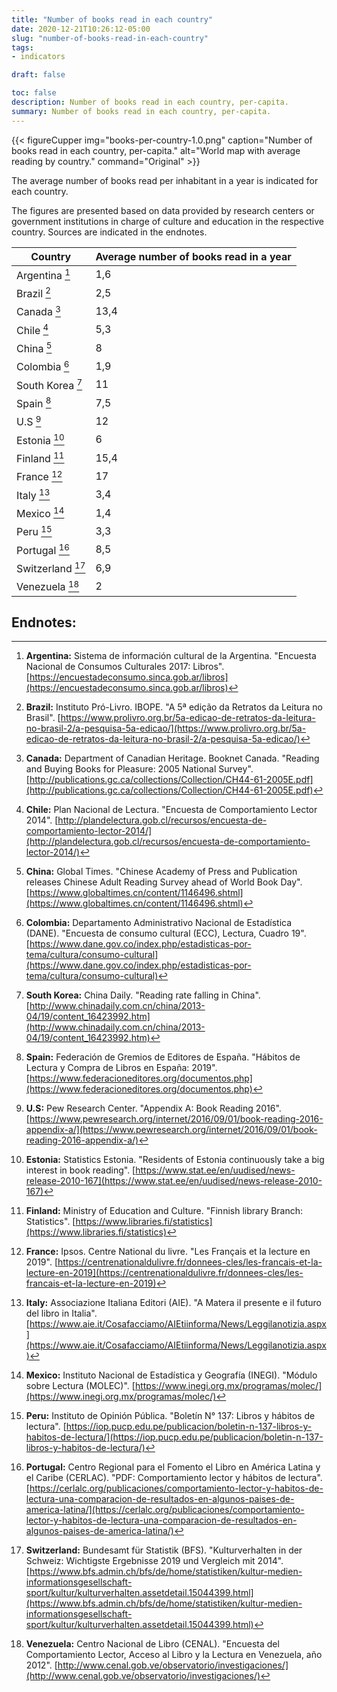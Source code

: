 ```yaml
---
title: "Number of books read in each country"
date: 2020-12-21T10:26:12-05:00
slug: "number-of-books-read-in-each-country"
tags: 
- indicators

draft: false

toc: false
description: Number of books read in each country, per-capita.
summary: Number of books read in each country, per-capita.
---
```


{{< figureCupper img="books-per-country-1.0.png" 
caption="Number of books read in each country, per-capita."
alt="World map with average reading by country."
command="Original" >}}

The average number of books read per inhabitant in a year is indicated for each country.

The figures are presented based on data provided by research centers or government institutions in charge of culture and education in the respective country. Sources are indicated in the endnotes.

| Country                              | Average number of books read in a year |
|-----------------------------------|------|
| Argentina [^Argentina]            | 1,6  |
| Brazil [^Brazil]                  | 2,5  |
| Canada [^Canada]                  | 13,4 |
| Chile [^Chile]                    | 5,3  |
| China [^China]                    | 8    |
| Colombia [^Colombia]              | 1,9  |
| South Korea [^South Korea]        | 11   |
| Spain [^Spain]                    | 7,5  |
| U.S [^U.S]                        | 12   |
| Estonia [^Estonia]                | 6    |
| Finland [^Finland]                | 15,4 |
| France [^France]                  | 17   |
| Italy [^Italy]                    | 3,4  |
| Mexico [^Mexico]                  | 1,4  |
| Peru [^Peru]                      | 3,3  |
| Portugal [^Portugal]              | 8,5  |
| Switzerland [^Switzerland]        | 6,9  |
| Venezuela [^Venezuela]            | 2    |

## Endnotes:

[^Argentina]: **Argentina:** Sistema de información cultural de la Argentina. "Encuesta Nacional de Consumos Culturales 2017: Libros". [https://encuestadeconsumo.sinca.gob.ar/libros](https://encuestadeconsumo.sinca.gob.ar/libros) 
[^Brazil]: **Brazil:** Instituto Pró-Livro. IBOPE. "A 5ª edição da Retratos da Leitura no Brasil". [https://www.prolivro.org.br/5a-edicao-de-retratos-da-leitura-no-brasil-2/a-pesquisa-5a-edicao/](https://www.prolivro.org.br/5a-edicao-de-retratos-da-leitura-no-brasil-2/a-pesquisa-5a-edicao/) 
[^Canada]: **Canada:** Department of Canadian Heritage. Booknet Canada. "Reading and Buying Books for Pleasure: 2005 National Survey". [http://publications.gc.ca/collections/Collection/CH44-61-2005E.pdf](http://publications.gc.ca/collections/Collection/CH44-61-2005E.pdf) 
[^Chile]: **Chile:** Plan Nacional de Lectura. "Encuesta de Comportamiento Lector 2014". [http://plandelectura.gob.cl/recursos/encuesta-de-comportamiento-lector-2014/](http://plandelectura.gob.cl/recursos/encuesta-de-comportamiento-lector-2014/) 
[^China]: **China:** Global Times. "Chinese Academy of Press and Publication releases Chinese Adult Reading Survey ahead of World Book Day". [https://www.globaltimes.cn/content/1146496.shtml](https://www.globaltimes.cn/content/1146496.shtml) 
[^Colombia]: **Colombia:** Departamento Administrativo Nacional de Estadística (DANE). "Encuesta de consumo cultural (ECC), Lectura, Cuadro 19". [https://www.dane.gov.co/index.php/estadisticas-por-tema/cultura/consumo-cultural](https://www.dane.gov.co/index.php/estadisticas-por-tema/cultura/consumo-cultural) 
[^South Korea]: **South Korea:** China Daily. "Reading rate falling in China". [http://www.chinadaily.com.cn/china/2013-04/19/content_16423992.htm](http://www.chinadaily.com.cn/china/2013-04/19/content_16423992.htm) 
[^Spain]: **Spain:** Federación de Gremios de Editores de España. "Hábitos de Lectura y Compra de Libros en España: 2019". [https://www.federacioneditores.org/documentos.php](https://www.federacioneditores.org/documentos.php) 
[^U.S]: **U.S:** Pew Research Center. "Appendix A: Book Reading 2016". [https://www.pewresearch.org/internet/2016/09/01/book-reading-2016-appendix-a/](https://www.pewresearch.org/internet/2016/09/01/book-reading-2016-appendix-a/) 
[^Estonia]: **Estonia:** Statistics Estonia. "Residents of Estonia continuously take a big interest in book reading". [https://www.stat.ee/en/uudised/news-release-2010-167](https://www.stat.ee/en/uudised/news-release-2010-167) 
[^Finland]: **Finland:** Ministry of Education and Culture. "Finnish library Branch: Statistics". [https://www.libraries.fi/statistics](https://www.libraries.fi/statistics) 
[^France]: **France:** Ipsos. Centre National du livre. "Les Français et la lecture en 2019". [https://centrenationaldulivre.fr/donnees-cles/les-francais-et-la-lecture-en-2019](https://centrenationaldulivre.fr/donnees-cles/les-francais-et-la-lecture-en-2019) 
[^Italy]: **Italy:** Associazione Italiana Editori (AIE). "A Matera il presente e il futuro del libro in Italia". [https://www.aie.it/Cosafacciamo/AIEtiinforma/News/Leggilanotizia.aspx](https://www.aie.it/Cosafacciamo/AIEtiinforma/News/Leggilanotizia.aspx) 
[^Mexico]: **Mexico:** Instituto Nacional de Estadística y Geografía (INEGI). "Módulo sobre Lectura (MOLEC)". [https://www.inegi.org.mx/programas/molec/](https://www.inegi.org.mx/programas/molec/) 
[^Peru]: **Peru:** Instituto de Opinión Pública. "Boletín N° 137: Libros y hábitos de lectura". [https://iop.pucp.edu.pe/publicacion/boletin-n-137-libros-y-habitos-de-lectura/](https://iop.pucp.edu.pe/publicacion/boletin-n-137-libros-y-habitos-de-lectura/) 
[^Portugal]: **Portugal:** Centro Regional para el Fomento el Libro en América Latina y  el Caribe (CERLAC). "PDF: Comportamiento lector y hábitos de lectura". [https://cerlalc.org/publicaciones/comportamiento-lector-y-habitos-de-lectura-una-comparacion-de-resultados-en-algunos-paises-de-america-latina/](https://cerlalc.org/publicaciones/comportamiento-lector-y-habitos-de-lectura-una-comparacion-de-resultados-en-algunos-paises-de-america-latina/) 
[^Switzerland]: **Switzerland:** Bundesamt für Statistik (BFS). "Kulturverhalten in der Schweiz: Wichtigste Ergebnisse 2019 und Vergleich mit 2014". [https://www.bfs.admin.ch/bfs/de/home/statistiken/kultur-medien-informationsgesellschaft-sport/kultur/kulturverhalten.assetdetail.15044399.html](https://www.bfs.admin.ch/bfs/de/home/statistiken/kultur-medien-informationsgesellschaft-sport/kultur/kulturverhalten.assetdetail.15044399.html) 
[^Venezuela]: **Venezuela:** Centro Nacional de Libro (CENAL). "Encuesta del Comportamiento Lector, Acceso al Libro y la Lectura en Venezuela, año 2012". [http://www.cenal.gob.ve/observatorio/investigaciones/](http://www.cenal.gob.ve/observatorio/investigaciones/) 

